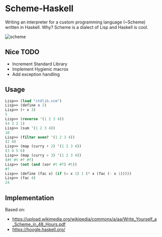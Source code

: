 # Scheme-Haskell
Writing an interpreter for a custom programming language (~Scheme) written in Haskell. Why? Scheme is a dialect of Lisp and Haskell is cool.

![scheme](https://upload.wikimedia.org/wikipedia/commons/thumb/3/39/Lambda_lc.svg/121px-Lambda_lc.svg.png)

Nice TODO
-----
* Increment Standard Library
* Implement Hygienic macros
* Add exception handling

Usage
-----
```scheme
Lisp>> (load "stdlib.scm")
Lisp>> (define x 2)
Lisp>> (+ x 3)
5
Lisp>> (reverse '(1 2 3 4))
(4 3 2 1)
Lisp>> (sum '(1 2 3 4))
10
Lisp>> (filter even? '(1 2 3 4))
(2 4)
Lisp>> (map (curry + 2) '(1 2 3 4))
(3 4 5 6)
Lisp>> (map (curry > 3) '(1 2 3 4))
(#t #t #f #f)
Lisp>> (not (and (xor #t #f) #t))
#f
Lisp>> (define (fac x) (if (= x 1) 1 (* x (fac (- x 1)))))
Lisp>> (fac 4)
24
```
Implementation
-----
Based on:
  * https://upload.wikimedia.org/wikipedia/commons/a/aa/Write_Yourself_a_Scheme_in_48_Hours.pdf
  * https://hoogle.haskell.org/ 
